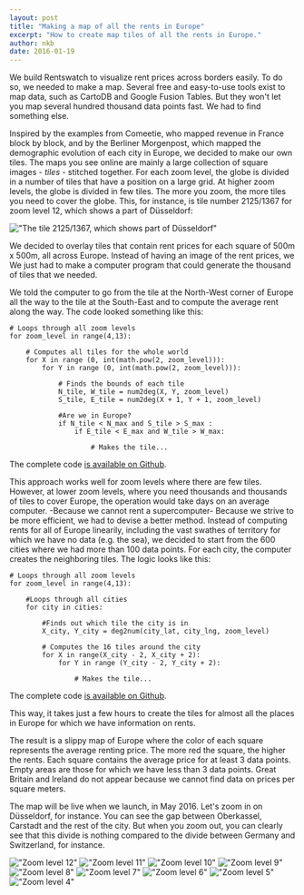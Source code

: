 ```yaml
---
layout: post
title: "Making a map of all the rents in Europe"
excerpt: "How to create map tiles of all the rents in Europe."
author: nkb
date: 2016-01-19
---
```


We build Rentswatch to visualize rent prices across borders easily. To do so, we needed to make a map. Several free and easy-to-use tools exist to map data, such as CartoDB and Google Fusion Tables. But they won't let you map several hundred thousand data points fast. We had to find something else.

Inspired by the examples from Comeetie, who mapped revenue in France block by block, and by the Berliner Morgenpost, which mapped the demographic evolution of each city in Europe, we decided to make our own tiles. The maps you see online are mainly a large collection of square images - _tiles_ - stitched together. For each zoom level, the globe is divided in a number of tiles that have a position on a large grid. At higher zoom levels, the globe is divided in few tiles. The more you zoom, the more tiles you need to cover the globe. This, for instance, is tile number 2125/1367 for zoom level 12, which shows a part of Düsseldorf:

!["The tile 2125/1367, which shows part of Düsseldorf"](http://a.tile.openstreetmap.org/12/2125/1367.png)

We decided to overlay tiles that contain rent prices for each square of 500m x 500m, all across Europe. Instead of having an image of the rent prices, we We just had to make a computer program that could generate the thousand of tiles that we needed.

We told the computer to go from the tile at the North-West corner of Europe all the way to the tile at the South-East and to compute the average rent along the way. The code looked something like this:
	
	# Loops through all zoom levels
	for zoom_level in range(4,13):

		# Computes all tiles for the whole world
		for X in range (0, int(math.pow(2, zoom_level))):
			for Y in range (0, int(math.pow(2, zoom_level))):
				
				# Finds the bounds of each tile
				N_tile, W_tile = num2deg(X, Y, zoom_level)
				S_tile, E_tile = num2deg(X + 1, Y + 1, zoom_level)

				#Are we in Europe?
				if N_tile < N_max and S_tile > S_max :
					if E_tile < E_max and W_tile > W_max:

						# Makes the tile...

The complete code [is available on Github](https://github.com/jplusplus/rentswatch-stats/blob/master/analyses/tiles/make_tiles.py).

This approach works well for zoom levels where there are few tiles. However, at lower zoom levels, where you need thousands and thousands of tiles to cover Europe, the operation would take days on an average computer. -Because we cannot rent a supercomputer- Because we strive to be more efficient, we had to devise a better method. Instead of computing rents for all of Europe linearily, including the vast swathes of territory for which we have no data (e.g. the sea), we decided to start from the 600 cities where we had more than 100 data points. For each city, the computer creates the neighboring tiles. The logic looks like this:

	# Loops through all zoom levels
	for zoom_level in range(4,13):

		#Loops through all cities
		for city in cities:

			#Finds out which tile the city is in
			X_city, Y_city = deg2num(city_lat, city_lng, zoom_level)
			
			# Computes the 16 tiles around the city
			for X in range(X_city - 2, X_city + 2):
				for Y in range (Y_city - 2, Y_city + 2):

					# Makes the tile...

The complete code [is available on Github](https://github.com/jplusplus/rentswatch-stats/blob/master/analyses/tiles/city_make_tiles.py).

This way, it takes just a few hours to create the tiles for almost all the places in Europe for which we have information on rents.

The result is a slippy map of Europe where the color of each square represents the average renting price. The more red the square, the higher the rents. Each square contains the average price for at least 3 data points. Empty areas are those for which we have less than 3 data points. Great Britain and Ireland do not appear because we cannot find data on prices per square meters.

The map will be live when we launch, in May 2016. Let's zoom in on Düsseldorf, for instance. You can see the gap between Oberkassel, Carstadt and the rest of the city. But when you zoom out, you can clearly see that this divide is nothing compared to the divide between Germany and Switzerland, for instance.

!["Zoom level 12"](../images/12.jpg)
!["Zoom level 11"](../images/11.jpg)
!["Zoom level 10"](../images/10.jpg)
!["Zoom level 9"](../images/9.jpg)
!["Zoom level 8"](../images/8.jpg)
!["Zoom level 7"](../images/7.jpg)
!["Zoom level 6"](../images/6.jpg)
!["Zoom level 5"](../images/5.jpg)
!["Zoom level 4"](../images/4.jpg)